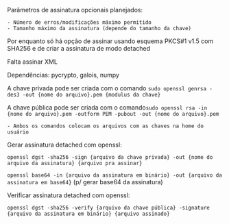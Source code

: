 Parâmetros de assinatura opcionais planejados:

    - Número de erros/modificações máximo permitido
    - Tamanho máximo da assinatura (depende do tamanho da chave)

Por enquanto só há opção de assinar usando esquema PKCS#1 v1.5 com SHA256 e de criar a assinatura de modo detached

Falta assinar XML

Dependências: pycrypto, galois, numpy

A chave privada pode ser criada com o comando ```sudo openssl genrsa -des3 -out {nome do arquivo}.pem {modulus da chave}```

A chave pública pode ser criada com o comando```sudo openssl rsa -in {nome do arquivo}.pem -outform PEM -pubout -out {nome do arquivo}.pem```

    - Ambos os comandos colocam os arquivos com as chaves na home do usuário

Gerar assinatura detached com openssl:

```openssl dgst -sha256 -sign {arquivo da chave privada} -out {nome do arquivo da assinatura} {arquivo pra assinar}```

```openssl base64 -in {arquivo da assinatura em binário} -out {arquivo da assinatura em base64}``` (p/ gerar base64 da assinatura)

Verificar assinatura detached com openssl:

```openssl dgst -sha256 -verify {arquivo da chave pública} -signature {arquivo da assinatura em binário} {arquivo assinado}```